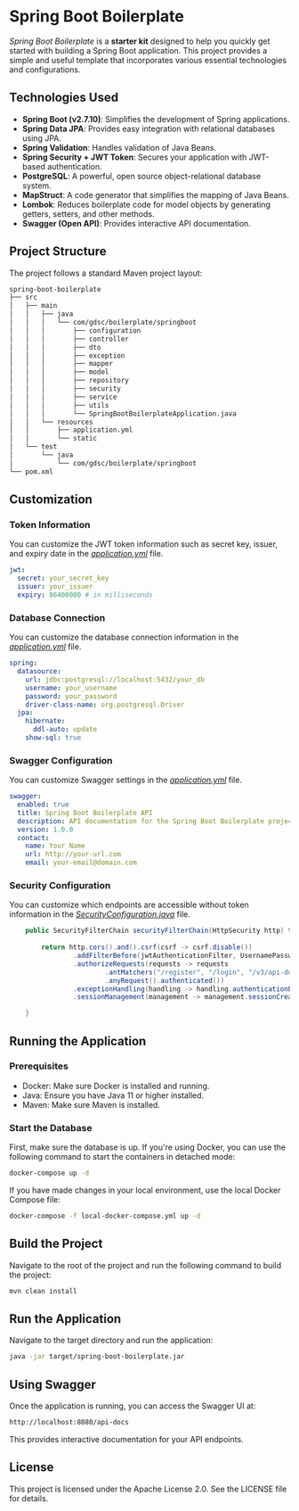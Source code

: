 # Spring Boot Boilerplate

*Spring Boot Boilerplate* is a **starter kit** designed to help you quickly get started with building a Spring Boot application. This project provides a simple and useful template that incorporates various essential technologies and configurations.

## Technologies Used

- **Spring Boot (v2.7.10)**: Simplifies the development of Spring applications.
- **Spring Data JPA**: Provides easy integration with relational databases using JPA.
- **Spring Validation**: Handles validation of Java Beans.
- **Spring Security + JWT Token**: Secures your application with JWT-based authentication.
- **PostgreSQL**: A powerful, open source object-relational database system.
- **MapStruct**: A code generator that simplifies the mapping of Java Beans.
- **Lombok**: Reduces boilerplate code for model objects by generating getters, setters, and other methods.
- **Swagger (Open API)**: Provides interactive API documentation.

## Project Structure

The project follows a standard Maven project layout:

```sh
spring-boot-boilerplate
├── src
│   ├── main
│   │   ├── java
│   │   │   └── com/gdsc/boilerplate/springboot
│   │   │       ├── configuration
│   │   │       ├── controller
│   │   │       ├── dto
│   │   │       ├── exception
│   │   │       ├── mapper
│   │   │       ├── model
│   │   │       ├── repository
│   │   │       ├── security
│   │   │       ├── service
│   │   │       ├── utils
│   │   │       └── SpringBootBoilerplateApplication.java
│   │   └── resources
│   │       ├── application.yml
│   │       └── static
│   └── test
│       └── java
│           └── com/gdsc/boilerplate/springboot
└── pom.xml
```

## Customization

### Token Information
You can customize the JWT token information such as secret key, issuer, and expiry date in the [*application.yml*](https://github.com/dscdut/java-spring-boilerplate/blob/develop/src/main/resources/application.yml) file.

```yaml
jwt:
  secret: your_secret_key
  issuer: your_issuer
  expiry: 86400000 # in milliseconds
```

### Database Connection
You can customize the database connection information in the [*application.yml*](https://github.com/dscdut/java-spring-boilerplate/blob/develop/src/main/resources/application.yml) file.

```yaml
spring:
  datasource:
    url: jdbc:postgresql://localhost:5432/your_db
    username: your_username
    password: your_password
    driver-class-name: org.postgresql.Driver
  jpa:
    hibernate:
      ddl-auto: update
    show-sql: true
```

### Swagger Configuration
You can customize Swagger settings in the [*application.yml*](https://github.com/dscdut/java-spring-boilerplate/blob/develop/src/main/resources/application.yml) file.

```yaml
swagger:
  enabled: true
  title: Spring Boot Boilerplate API
  description: API documentation for the Spring Boot Boilerplate project
  version: 1.0.0
  contact:
    name: Your Name
    url: http://your-url.com
    email: your-email@domain.com
```

### Security Configuration
You can customize which endpoints are accessible without token information in the [*SecurityConfiguration.java*](https://github.com/dscdut/java-spring-boilerplate/blob/develop/src/main/java/com/gdsc/boilerplate/springboot/configuration/SecurityConfiguration.java) file.

```java
	public SecurityFilterChain securityFilterChain(HttpSecurity http) throws Exception {
	
		return http.cors().and().csrf(csrf -> csrf.disable())
                .addFilterBefore(jwtAuthenticationFilter, UsernamePasswordAuthenticationFilter.class)
                .authorizeRequests(requests -> requests
                        .antMatchers("/register", "/login", "/v3/api-docs/**", "/swagger-ui/**", "/api-docs", "/actuator/**").permitAll()
                        .anyRequest().authenticated())
                .exceptionHandling(handling -> handling.authenticationEntryPoint(unauthorizedHandler))
                .sessionManagement(management -> management.sessionCreationPolicy(SessionCreationPolicy.STATELESS)).build();

	}
```

## Running the Application
### Prerequisites
 - Docker: Make sure Docker is installed and running.
 - Java: Ensure you have Java 11 or higher installed.
 - Maven: Make sure Maven is installed.

### Start the Database
First, make sure the database is up. If you're using Docker, you can use the following command to start the containers in detached mode:

```sh
docker-compose up -d
```

If you have made changes in your local environment, use the local Docker Compose file:

```sh
docker-compose -f local-docker-compose.yml up -d
```

## Build the Project
Navigate to the root of the project and run the following command to build the project:

```sh
mvn clean install
```

## Run the Application
Navigate to the target directory and run the application:

```sh
java -jar target/spring-boot-boilerplate.jar
```

## Using Swagger
Once the application is running, you can access the Swagger UI at:

```sh
http://localhost:8080/api-docs
```

This provides interactive documentation for your API endpoints.

## License
This project is licensed under the Apache License 2.0. See the LICENSE file for details.
